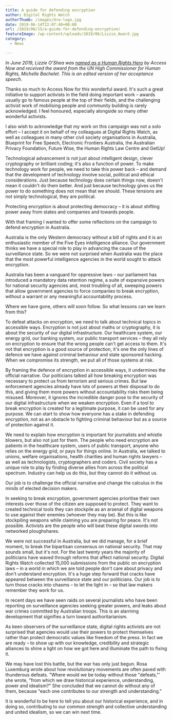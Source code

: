 ```yaml
---
title: A guide for defending encryption
author: Digital Rights Watch
authorThumb: /images/drw-logo.jpg
date: 2019-06-14T22:07:40+00:00
url: /2019/06/15/a-guide-for-defending-encryption/
featureImage: /wp-content/uploads/2019/06/Lizzie_Award.jpg
category:
  - News

---
```

_In June 2019, Lizzie O'Shea was [named as a Human Rights Hero][1] by Access Now and received the award from the UN High Commissioner for Human Rights, Michelle Bachelet. This is an edited version of her acceptance speech._

Thanks so much to Access Now for this wonderful award. It's such a great initiative to support activists in the field doing important work – awards usually go to famous people at the top of their fields, and the challenging activist work of mobilising people and community building is rarely acknowledged. I feel honoured, especially alongside so many other wonderful activists.

I also wish to acknowledge that my work on this campaign was not a solo effort – I accept it on behalf of my colleagues at Digital Rights Watch, as well as colleagues in many other civil society organisations in Australia, Blueprint for Free Speech, Electronic Frontiers Australia, the Australian Privacy Foundation, Future Wise, the Human Rights Law Centre and GetUp!

Technological advancement is not just about intelligent design, clever cryptography or brilliant coding; it's also a function of power. To make technology work for people, we need to take this power back – and demand that the development of technology involve social, political and ethical considerations. Just because technology does certain things now, doesn't mean it couldn't do them better. And just because technology gives us the power to do something does not mean that we should. These tensions are not simply technological, they are political.

Protecting encryption is about protecting democracy – it is about shifting power away from states and companies and towards people.

With that framing I wanted to offer some reflections on the campaign to defend encryption in Australia.

Australia is the only Western democracy without a bill of rights and it is an enthusiastic member of the Five Eyes intelligence alliance. Our government thinks we have a special role to play in advancing the cause of the surveillance state. So we were not surprised when Australia was the place that the most powerful intelligence agencies in the world sought to attack encryption.

Australia has been a vanguard for oppressive laws – our parliament has introduced a mandatory data retention regime, a suite of expansive powers for national security agencies and, most troubling of all, sweeping powers that allow government agencies to force companies to break encryption, without a warrant or any meaningful accountability process.

Where we have gone, others will soon follow. So what lessons can we learn from this?

To defeat attacks on encryption, we need to talk about technical topics in accessible ways. Encryption is not just about maths or cryptography, it is about the security of our digital infrastructure. Our healthcare system, our energy grid, our banking system, our public transport services – they all rely on encryption to ensure that the wrong people can't get access to them. It's not that encryption is a good source of protection, it's one the only lines of defence we have against criminal behaviour and state sponsored hacking. When we compromise its strength, we put all of those systems at risk.

By framing the defence of encryption in accessible ways, it undermines the official narrative. Our politicians talked all how breaking encryption was necessary to protect us from terrorism and serious crimes. But law enforcement agencies already have lots of powers at their disposal to do this, and giving them more powers without accountability risks them being misused. Moreover, it ignores the incredible danger pose to the security of our digital infrastructure when we weaken encryption. Even if a tool to break encryption is created for a legitimate purpose, it can be used for any purpose. We can start to show how everyone has a stake in defending encryption, not as an obstacle to fighting criminal behaviour but as a source of protection against it.

We need to explain how encryption is important for journalists and whistle blowers, but also not just for them. The people who need encryption are patients in the healthcare system, users of public transport, anyone who relies on the energy grid, or pays for things online. In Australia, we talked to unions, welfare organisations, health charities and human rights lawyers – as well as technologists, cryptographers and coders. Civil society has a unique role to play by finding diverse allies from across the political spectrum. Industry can help us do this, but they cannot do it without us.

Our job is to challenge the official narrative and change the calculus in the minds of elected decision makers.

In seeking to break encryption, government agencies prioritise their own interests over those of the citizen are supposed to protect. They want to created technical tools they can stockpile as an arsenal of digital weapons to use against their enemies (whoever they may be). But this is like stockpiling weapons while claiming you are preparing for peace. It's not possible. Activists are the people who will beat these digital swords into networked ploughshares.

We were not successful in Australia, but we did manage, for a brief moment, to break the bipartisan consensus on national security. That may sounds small, but it's not. For the last twenty years the majority of politicians have waved through reforms that affect national security. Digital Rights Watch collected 15,000 submissions from the public on encryption laws – in a world in which we are told people don't care about privacy and don't understand encryption. It's a huge step forward that cracks have appeared between the surveillance state and our politicians. Our job is to turn those cracks into chasms – to let the light in – so that law makers remember they work for us.

In recent days we have seen raids on several journalists who have been reporting on surveillance agencies seeking greater powers, and leaks about war crimes committed by Australian troops. This is an alarming development that signifies a turn toward authoritarianism.

As keen observers of the surveillance state, digital rights activists are not surprised that agencies would use their powers to protect themselves rather than protect democratic values like freedom of the press. In fact we are ready – to show up with our knowledge, credibility and strategic alliances to shine a light on how we got here and illuminate the path to fixing it.

We may have lost this battle, but the war has only just begun. Rosa Luxemburg wrote about how revolutionary movements are often paved with thunderous defeats. "Where would we be today without those "defeats,"' she wrote, "from which we draw historical experience, understanding, power and idealism?" She concluded that we cannot do without any of them, because "each one contributes to our strength and understanding."

It is wonderful to be here to tell you about our historical experience, and in doing so, contributing to our common strength and collective understanding and united idealism, so we can win next time.

 [1]: https://www.accessnow.org/heroes-villains-awards/
